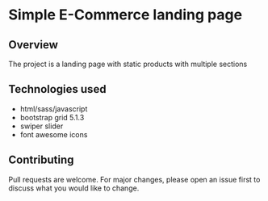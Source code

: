 # Simple E-Commerce landing page

## Overview

The project is a landing page with static products with multiple sections

## Technologies used

- html/sass/javascript
- bootstrap grid 5.1.3
- swiper slider
- font awesome icons

## Contributing

Pull requests are welcome. For major changes, please open an issue first
to discuss what you would like to change.
